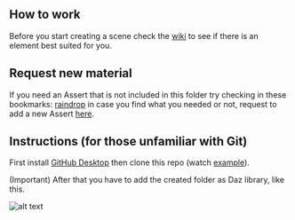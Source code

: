 ## How to work
Before you start creating a scene check the [wiki](https://github.com/DRincs-Productions/daz-assert-posing/wiki) to see if there is an element best suited for you.

## Request new material

If you need an Assert that is not included in this folder try checking in these bookmarks: [raindrop](https://raindrop.io/drincs/sport-24692214)
in case you find what you needed or not, request to add a new Assert [here](https://github.com/DRincs-Productions/daz-assert-posing/issues/new/choose).
## Instructions (for those unfamiliar with Git)

First install [GitHub Desktop](https://desktop.github.com/) then clone this repo (watch [example](https://docs.github.com/en/desktop/contributing-and-collaborating-using-github-desktop/adding-and-cloning-repositories/cloning-a-repository-from-github-to-github-desktop)).


(Important) After that you have to add the created folder as Daz library, like this.

![alt text](https://github.com/DonRP/BBS-3D/blob/master/images/2021-06-052.webp "Daz")

